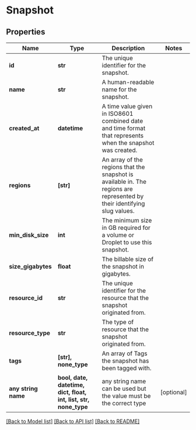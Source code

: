 # Snapshot


## Properties
Name | Type | Description | Notes
------------ | ------------- | ------------- | -------------
**id** | **str** | The unique identifier for the snapshot. | 
**name** | **str** | A human-readable name for the snapshot. | 
**created_at** | **datetime** | A time value given in ISO8601 combined date and time format that represents when the snapshot was created. | 
**regions** | **[str]** | An array of the regions that the snapshot is available in. The regions are represented by their identifying slug values. | 
**min_disk_size** | **int** | The minimum size in GB required for a volume or Droplet to use this snapshot. | 
**size_gigabytes** | **float** | The billable size of the snapshot in gigabytes. | 
**resource_id** | **str** | The unique identifier for the resource that the snapshot originated from. | 
**resource_type** | **str** | The type of resource that the snapshot originated from. | 
**tags** | **[str], none_type** | An array of Tags the snapshot has been tagged with. | 
**any string name** | **bool, date, datetime, dict, float, int, list, str, none_type** | any string name can be used but the value must be the correct type | [optional]

[[Back to Model list]](../README.md#documentation-for-models) [[Back to API list]](../README.md#documentation-for-api-endpoints) [[Back to README]](../README.md)


